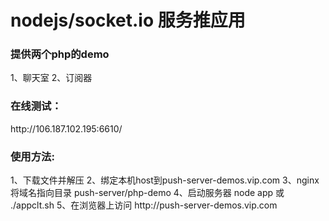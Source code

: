<h1>nodejs/socket.io 服务推应用</h1>

<h3>提供两个php的demo</h3>
	1、聊天室
	2、订阅器

<h3>在线测试：</h3>
http://106.187.102.195:6610/

<h3>使用方法:</h3>
	1、下载文件并解压
	2、绑定本机host到push-server-demos.vip.com
	3、nginx将域名指向目录
		push-server/php-demo
	4、启动服务器 node app 或 ./appclt.sh
	5、在浏览器上访问 http://push-server-demos.vip.com



